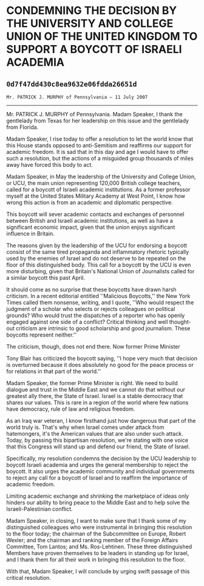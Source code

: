# CONDEMNING THE DECISION BY THE UNIVERSITY AND COLLEGE UNION OF THE  UNITED KINGDOM TO SUPPORT A BOYCOTT OF ISRAELI ACADEMIA
## `0d7f47dd430c8ea9632e06fdda26651d`
`Mr. PATRICK J. MURPHY of Pennsylvania — 11 July 2007`

---


Mr. PATRICK J. MURPHY of Pennsylvania. Madam Speaker, I thank the 
gentlelady from Texas for her leadership on this issue and the 
gentlelady from Florida.

Madam Speaker, I rise today to offer a resolution to let the world 
know that this House stands opposed to anti-Semitism and reaffirms our 
support for academic freedom. It is sad that in this day and age I 
would have to offer such a resolution, but the actions of a misguided 
group thousands of miles away have forced this body to act.

Madam Speaker, in May the leadership of the University and College 
Union, or UCU, the main union representing 120,000 British college 
teachers, called for a boycott of Israeli academic institutions. As a 
former professor myself at the United States Military Academy at West 
Point, I know how wrong this action is from an academic and diplomatic 
perspective.

This boycott will sever academic contacts and exchanges of personnel 
between British and Israeli academic institutions, as well as have a 
significant economic impact, given that the union enjoys significant 
influence in Britain.

The reasons given by the leadership of the UCU for endorsing a 
boycott consist of the same tired propaganda and inflammatory rhetoric 
typically used by the enemies of Israel and do not deserve to be 
repeated on the floor of this distinguished body. This call for a 
boycott by the UCU is even more disturbing, given that Britain's 
National Union of Journalists called for a similar boycott this past 
April.

It should come as no surprise that these boycotts have drawn harsh 
criticism. In a recent editorial entitled ''Malicious Boycotts,'' the 
New York Times called them nonsense, writing, and I quote, ''Who would 
respect the judgment of a scholar who selects or rejects colleagues on 
political grounds? Who would trust the dispatches of a reporter who has 
openly engaged against one side of a conflict? Critical thinking and 
well thought-out criticism are intrinsic to good scholarship and good 
journalism. These boycotts represent neither.''

The criticism, though, does not end there. Now former Prime Minister


Tony Blair has criticized the boycott saying, ''I hope very much that 
decision is overturned because it does absolutely no good for the peace 
process or for relations in that part of the world.''

Madam Speaker, the former Prime Minister is right. We need to build 
dialogue and trust in the Middle East and we cannot do that without our 
greatest ally there, the State of Israel. Israel is a stable democracy 
that shares our values. This is rare in a region of the world where few 
nations have democracy, rule of law and religious freedom.

As an Iraq war veteran, I know firsthand just how dangerous that part 
of the world truly is. That's why when Israel comes under attack from 
hatemongers, it's the American values that are also under such attack. 
Today, by passing this bipartisan resolution, we're stating with one 
voice that this Congress will stand up and defend our friend, the State 
of Israel.

Specifically, my resolution condemns the decision by the UCU 
leadership to boycott Israeli academia and urges the general membership 
to reject the boycott. It also urges the academic community and 
individual governments to reject any call for a boycott of Israel and 
to reaffirm the importance of academic freedom.

Limiting academic exchange and shrinking the marketplace of ideas 
only hinders our ability to bring peace to the Middle East and to help 
solve the Israeli-Palestinian conflict.

Madam Speaker, in closing, I want to make sure that I thank some of 
my distinguished colleagues who were instrumental in bringing this 
resolution to the floor today; the chairman of the Subcommittee on 
Europe, Robert Wexler; and the chairman and ranking member of the 
Foreign Affairs Committee, Tom Lantos; and Ms. Ros-Lehtinen. These 
three distinguished Members have proven themselves to be leaders in 
standing up for Israel, and I thank them for all their work in bringing 
this resolution to the floor.

With that, Madam Speaker, I will conclude by urging swift passage of 
this critical resolution.